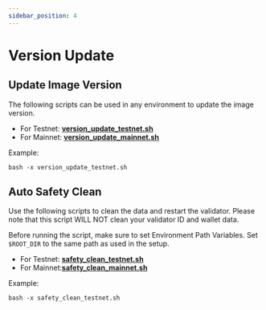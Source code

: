 ```yaml
---
sidebar_position: 4
---
```


# Version Update
## Update Image Version

The following scripts can be used in any environment to update the image version.

- For Testnet: [**version_update_testnet.sh**](./scripts/update_version_testnet.sh)
- For Mainnet: [**version_update_mainnet.sh**](./scripts/update_version_mainnet.sh)
  
Example:
```
bash -x version_update_testnet.sh
```

## Auto Safety Clean

Use the following scripts to clean the data and restart the validator. Please note that this script WILL NOT clean your validator ID and wallet data. 

Before running the script, make sure to set Environment Path Variables. Set `$ROOT_DIR` to the same path as used in the setup.

- For Testnet: [**safety_clean_testnet.sh**](./scripts/safety_clean_testnet.sh)
- For Mainnet:[**safety_clean_mainnet.sh**](./scripts/safety_clean_mainnet.sh)

Example:
```
bash -x safety_clean_testnet.sh
```